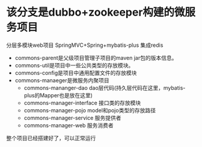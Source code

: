 # 该分支是dubbo+zookeeper构建的微服务项目

分层多模块web项目
SpringMVC+Spring+mybatis-plus 集成redis

* commons-parent是父级项目管理子项目的maven jar包的版本信息。
* commons-util是项目中一些公共类型的存放模块。
* commons-config是项目中通用配置文件的存放模块
* commons-manaeger是微服务内聚项目
    * commons-mananger-dao dao层代码(持久层代码在这里，mybatis-plus的Mapper也是放在这里)
    * commons-manager-interface 接口类的存放模块
    * commons-manager-pojo model和pojo类型的存放路径
    * commons-manager-service 服务提供者
    * commons-manager-web 服务消费者

整个项目已经搭建好了，可以正常运行